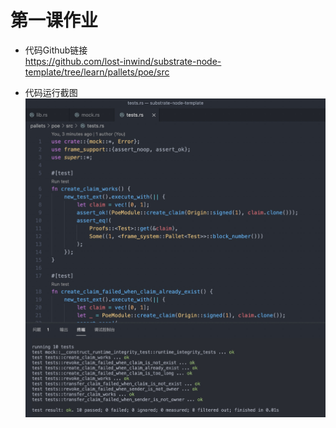# 第一课作业
- 代码Github链接  
https://github.com/lost-inwind/substrate-node-template/tree/learn/pallets/poe/src

- 代码运行截图  
![代码运行截图](./img/lesson1-0.png)
